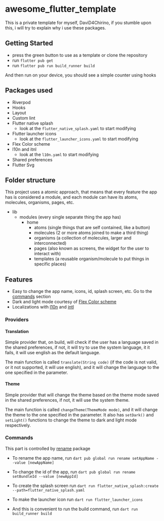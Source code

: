 # awesome_flutter_template

This is a private template for myself, DaviD4Chirino, if you stumble upon this, i will try to explain why i use these packages.

## Getting Started

* press the green button to use as a template or clone the repository
* run `flutter pub get`
* run `flutter pub run build_runner build`

And then run on your device, you should see a simple counter using hooks

## Packages used

* Riverpod
* Hooks
* Layout
* Custom lint
* Flutter native splash
  * look at the `flutter_native_splash.yaml` to start modifying
* Flutter launcher icons
  *  look at the `flutter_launcher_icons.yaml` to start modifying
* Flex Color scheme
* l10n and itnl
  * look at the `l10n.yaml` to start modifying
* Shared preferences
* Flutter Svg

## Folder structure

This project uses a atomic approach, that means that every feature the app has is considered a module, and each module can have its atoms, molecules, organisms, pages, etc.
- lib
  - modules (every single separate thing the app has)
    - home
      - atoms (single things that are self contained, like a button)
      - molecules (2 or more atoms joined to make a third thing)
      - organisms (a collection of molecules, larger and interconnected)
      - pages (also known as screens, the widget for the user to interact with)
      - templates (a reusable organism/molecule to put things in specific places)

## Features

* Easy to change the app name, icons, id, splash screen, etc. Go to the [commands](#commands) section
* Dark and light mode courtesy of [Flex Color scheme](https://pub.dev/packages/flex_color_scheme)
* Localizations with [l10n](https://pub.dev/packages/l10n) and [intl](https://pub.dev/packages/intl)


### Providers

#### Translation

Simple provider that, on build, will check if the user has a language saved in the shared preferences, if not, it will try to use the system language, it it fails, it will use english as the default language.

The main function is called `translate(String code)` (if the code is not valid, or it not supported, it will use english), and it will change the language to the one specified in the parameter.

#### Theme

Simple provider that will change the theme based on the theme mode saved in the shared preferences, if not, it will use the system theme.

The main function is called `changeTheme(ThemeMode mode)`, and it will change the theme to the one specified in the parameter. It also has `setDark()` and `setLight()` functions to change the theme to dark and light mode respectively.


### Commands

This part is controlled by [rename](https://pub.dev/packages/rename) package
* To rename the app name, run `dart pub global run rename setAppName --value [newAppName]`
* To change the id of the app, run `dart pub global run rename setBundleId --value [newAppId]`

* To create the splash screen run `dart run flutter_native_splash:create --path=flutter_native_splash.yaml`

* To make the launcher icon run `dart run flutter_launcher_icons`

* And this is convenient to run the build command, run `dart run build_runner build`
